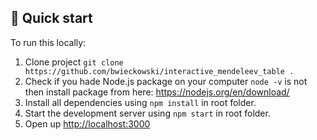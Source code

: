 
## 🚀 Quick start

To run this locally:
1. Clone project `git clone https://github.com/bwieckowski/interactive_mendeleev_table .`
2. Check if you hade Node.js package on your computer `node -v` is not then install package from here: https://nodejs.org/en/download/
2. Install all dependencies using `npm install` in root folder.
3. Start the development server using `npm start` in root folder.
4. Open up [http://localhost:3000](http://localhost:3000)
